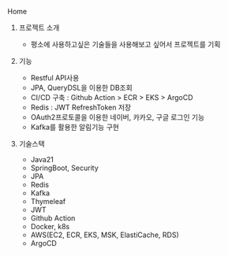 Home

1. 프로젝트 소개
   - 평소에 사용하고싶은 기술들을 사용해보고 싶어서 프로젝트를 기획

2. 기능
   - Restful API사용
   - JPA, QueryDSL을 이용한 DB조회
   - CI/CD 구축 : Github Action > ECR > EKS > ArgoCD
   - Redis : JWT RefreshToken 저장
   - OAuth2프로토콜을 이용한 네이버, 카카오, 구글 로그인 기능
   - Kafka를 활용한 알림기능 구현

3. 기술스택
   - Java21
   - SpringBoot, Security
   - JPA
   - Redis
   - Kafka
   - Thymeleaf
   - JWT
   - Github Action
   - Docker, k8s
   - AWS(EC2, ECR, EKS, MSK, ElastiCache, RDS)
   - ArgoCD
